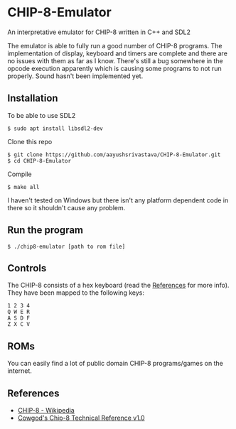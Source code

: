 # CHIP-8-Emulator
An interpretative emulator for CHIP-8 written in C++ and SDL2

The emulator is able to fully run a good number of CHIP-8 programs. The implementation of display, keyboard and timers are complete and there are no issues with them as far as I know. There's still a bug somewhere in the opcode execution apparently which is causing some programs to not run properly. Sound hasn't been implemented yet.

## Installation
To be able to use SDL2
```
$ sudo apt install libsdl2-dev
```
Clone this repo
```
$ git clone https://github.com/aayushsrivastava/CHIP-8-Emulator.git
$ cd CHIP-8-Emulator
```
Compile
```
$ make all
```
I haven't tested on Windows but there isn't any platform dependent code in there so it shouldn't cause any problem.

## Run the program
```
$ ./chip8-emulator [path to rom file]
```

## Controls
The CHIP-8 consists of a hex keyboard (read the [References](https://github.com/aayushsrivastava/CHIP-8-Emulator/new/master?readme=1#references) for more info). They have been mapped to the following keys: 
```
1 2 3 4
Q W E R
A S D F
Z X C V
```

## ROMs
You can easily find a lot of public domain CHIP-8 programs/games on the internet. 

## References
* [CHIP-8 - Wikipedia](https://en.wikipedia.org/wiki/CHIP-8)
* [Cowgod's Chip-8 Technical Reference v1.0](http://devernay.free.fr/hacks/chip8/C8TECH10.HTM)
